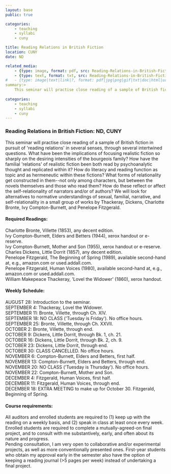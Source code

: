 ```yaml
---
layout: base
public: true

categories: 
    - teaching
    - syllabi
    - cuny

title: Reading Relations in British Fiction
location: CUNY
date: ND

related_media:
    - {type: image, format: pdf, src: Reading-Relations-in-British-Fiction_pdf.pdf, public: true}
    - {type: text, format: txt, src: Reading-Relations-in-British-Fiction_ocr.txt, public: false}
#	- {type: image|text|link|?, format: pdf|jpg|png|gif|txt|doc|html|url, src: full-file-name.pdf, public: false}
summary:>
    This seminar will practise close reading of a sample of British fiction in pursuit of 'reading relations' in several senses, through several intertwined questions.
    
categories: 
    - teaching
    - syllabi
    - cuny
---
```


### Reading Relations in British Fiction: ND, CUNY

This seminar will practise close reading of a sample of British fiction in pursuit of 'reading relations' in several senses, through several intertwined questions.  What have been the implications of focusing realistic fiction so sharply on the desiring intensities of the bourgeois family?  How have the familial 'relations' of realistic fiction been both read by psychoanalytic thought and replicated within it?  How do literacy and reading function as topic and as hermeneutic within these fictions? What forms of relationality get constructed in them--not only among characters, but between the novels themselves and those who read them? How do these reflect or affect the self-relationality of narrators and/or of authors?  We will look for alternatives to normative understandings of sexual, familial, narrative, and self-relationality in a small group of works by Thackeray, Dickens, Charlotte Bronte, Ivy Compton-Burnett, and Penelope Fitzgerald.

#### Required Readings:  
Charlotte Bronte, Villette (1853), any decent edition.  
Ivy Compton-Burnett, Elders and Betters (1944), xerox handout or e-reserve.  
Ivy Compton-Burnett, Mother and Son (1955), xerox handout or e-reserve.  
Charles Dickens, Little Dorrit (1857), any decent edition.  
Penelope Fitzgerald, The Beginning of Spring (1989), available second-hand at, e.g., amazon.com or used.addall.com.  
Penelope Fitzgerald, Human Voices (1980), available second-hand at, e.g., amazon.com or used.addall.com.  
William Makepeace Thackeray, 'Lovel the Widower' (1860), xerox handout.  

#### Weekly Schedule:  
AUGUST 28: Introduction to the seminar.  
SEPTEMBER 4: Thackeray, Lovel the Widower.  
SEPTEMBER 11: Bronte, Villette, through Ch. XIV.  
SEPTEMBER 18: NO CLASS ('Tuesday is Friday').  No office hours.  
SEPTEMBER 25: Bronte, Villette, through Ch. XXVII.  
OCTOBER 2: Bronte, Villette, through end.  
OCTOBER 9: Dickens, Little Dorrit, through Bk. 1, ch. 21.  
OCTOBER 16: Dickens, Little Dorrit, through Bk. 2, ch. 9.  
OCTOBER 23: Dickens, Little Dorrit, through end.  
OCTOBER 30: CLASS CANCELLED.  No office hours.  
NOVEMBER 6: Compton-Burnett, Elders and Betters, first half.  
NOVEMBER 13: Compton-Burnett, Elders and Betters, through end.  
NOVEMBER 20: NO CLASS ('Tuesday is Thursday').  No office hours.  
NOVEMBER 22: Compton-Burnett, Mother and Son.  
DECEMBER 4: Fitzgerald, Human Voices, first half.  
DECEMBER 11: Fitzgerald, Human Voices, through end.  
DECEMBER 18: EXTRA MEETING to make up for October 30.  Fitzgerald, Beginning of Spring.

#### Course requirements:  
All auditors and enrolled students are required to (1) keep up with the reading on a weekly basis, and (2) speak in class at least once every week.  Enrolled students are required to complete a mutually-agreed-on final project, and to consult with me substantively, early, and often about its nature and progress.  
Pending consultation, I am very open to collaborative and/or experimental projects, as well as more conventionally presented ones.  First-year students who obtain my approval early in the semester also have the option of keeping a reading journal (>5 pages per week) instead of undertaking a final project.
